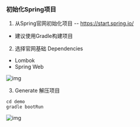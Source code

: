 ### 初始化Spring项目

1. 从Spring官网初始化项目 -- https://start.spring.io/

- 建议使用Gradle构建项目

2. 选择官网基础 Dependencies

- Lombok
- Spring Web

![img](https://gitee.com/isxcode/blogs-galaxy-images/raw/master/oxygen/bd0064ce4010736e9bf98a33a91a720.png)

3. Generate 解压项目

```
cd demo
gradle bootRun
```

![img](https://gitee.com/isxcode/blogs-galaxy-images/raw/master/oxygen/038c9973a8cc873c4e12fa49a2777cb.png)